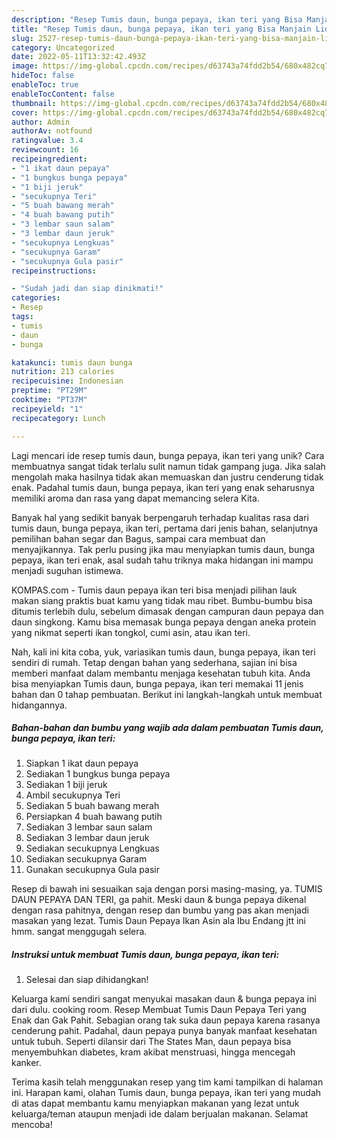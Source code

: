 ```yaml
---
description: "Resep Tumis daun, bunga pepaya, ikan teri yang Bisa Manjain Lidah"
title: "Resep Tumis daun, bunga pepaya, ikan teri yang Bisa Manjain Lidah"
slug: 2527-resep-tumis-daun-bunga-pepaya-ikan-teri-yang-bisa-manjain-lidah
category: Uncategorized
date: 2022-05-11T13:32:42.493Z
image: https://img-global.cpcdn.com/recipes/d63743a74fdd2b54/680x482cq70/tumis-daun-bunga-pepaya-ikan-teri-foto-resep-utama.jpg
hideToc: false
enableToc: true
enableTocContent: false
thumbnail: https://img-global.cpcdn.com/recipes/d63743a74fdd2b54/680x482cq70/tumis-daun-bunga-pepaya-ikan-teri-foto-resep-utama.jpg
cover: https://img-global.cpcdn.com/recipes/d63743a74fdd2b54/680x482cq70/tumis-daun-bunga-pepaya-ikan-teri-foto-resep-utama.jpg
author: Admin
authorAv: notfound
ratingvalue: 3.4
reviewcount: 16
recipeingredient:
- "1 ikat daun pepaya"
- "1 bungkus bunga pepaya"
- "1 biji jeruk"
- "secukupnya Teri"
- "5 buah bawang merah"
- "4 buah bawang putih"
- "3 lembar saun salam"
- "3 lembar daun jeruk"
- "secukupnya Lengkuas"
- "secukupnya Garam"
- "secukupnya Gula pasir"
recipeinstructions:

- "Sudah jadi dan siap dinikmati!"
categories:
- Resep
tags:
- tumis
- daun
- bunga

katakunci: tumis daun bunga 
nutrition: 213 calories
recipecuisine: Indonesian
preptime: "PT29M"
cooktime: "PT37M"
recipeyield: "1"
recipecategory: Lunch

---
```





Lagi mencari ide resep tumis daun, bunga pepaya, ikan teri yang unik? Cara membuatnya sangat tidak terlalu sulit namun tidak gampang juga. Jika salah mengolah maka hasilnya tidak akan memuaskan dan justru cenderung tidak enak. Padahal tumis daun, bunga pepaya, ikan teri yang enak seharusnya memiliki aroma dan rasa yang dapat memancing selera Kita.





Banyak hal yang sedikit banyak berpengaruh terhadap kualitas rasa dari tumis daun, bunga pepaya, ikan teri, pertama dari jenis bahan, selanjutnya pemilihan bahan segar dan Bagus, sampai cara membuat dan menyajikannya. Tak perlu pusing jika mau menyiapkan tumis daun, bunga pepaya, ikan teri enak,      asal sudah tahu triknya maka hidangan ini mampu menjadi suguhan istimewa.














KOMPAS.com - Tumis daun pepaya ikan teri bisa menjadi pilihan lauk makan siang praktis buat kamu yang tidak mau ribet. Bumbu-bumbu bisa ditumis terlebih dulu, sebelum dimasak dengan campuran daun pepaya dan daun singkong. Kamu bisa memasak bunga pepaya dengan aneka protein yang nikmat seperti ikan tongkol, cumi asin, atau ikan teri.






Nah, kali ini kita coba, yuk, variasikan tumis daun, bunga pepaya, ikan teri sendiri di rumah. Tetap dengan bahan yang sederhana, sajian ini bisa memberi manfaat dalam membantu menjaga kesehatan tubuh kita. Anda bisa menyiapkan Tumis daun, bunga pepaya, ikan teri memakai 11 jenis bahan dan 0 tahap pembuatan. Berikut ini langkah-langkah untuk membuat hidangannya.

<!--inarticleads1-->

##### Bahan-bahan dan bumbu yang wajib ada dalam pembuatan Tumis daun, bunga pepaya, ikan teri:

1. Siapkan 1 ikat daun pepaya
1. Sediakan 1 bungkus bunga pepaya
1. Sediakan 1 biji jeruk
1. Ambil secukupnya Teri
1. Sediakan 5 buah bawang merah
1. Persiapkan 4 buah bawang putih
1. Sediakan 3 lembar saun salam
1. Sediakan 3 lembar daun jeruk
1. Sediakan secukupnya Lengkuas
1. Sediakan secukupnya Garam
1. Gunakan secukupnya Gula pasir


Resep di bawah ini sesuaikan saja dengan porsi masing-masing, ya. TUMIS DAUN PEPAYA DAN TERI, ga pahit. Meski daun &amp; bunga pepaya dikenal dengan rasa pahitnya, dengan resep dan bumbu yang pas akan menjadi masakan yang lezat. Tumis Daun Pepaya Ikan Asin ala Ibu Endang jtt ini hmm. sangat menggugah selera. 

<!--inarticleads2-->

##### Instruksi untuk membuat Tumis daun, bunga pepaya, ikan teri:


1. Selesai dan siap dihidangkan!

Keluarga kami sendiri sangat menyukai masakan daun &amp; bunga pepaya ini dari dulu. cooking room. Resep Membuat Tumis Daun Pepaya Teri yang Enak dan Gak Pahit. Sebagian orang tak suka daun pepaya karena rasanya cenderung pahit. Padahal, daun pepaya punya banyak manfaat kesehatan untuk tubuh. Seperti dilansir dari The States Man, daun pepaya bisa menyembuhkan diabetes, kram akibat menstruasi, hingga mencegah kanker. 

Terima kasih telah menggunakan resep yang tim kami tampilkan di halaman ini. Harapan kami, olahan Tumis daun, bunga pepaya, ikan teri yang mudah di atas dapat membantu kamu menyiapkan makanan yang lezat untuk keluarga/teman ataupun menjadi ide dalam berjualan makanan. Selamat mencoba!
